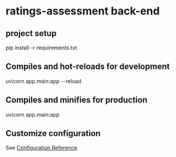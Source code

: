 # ratings-assessment back-end

## project setup

pip install -r requirements.txt

## Compiles and hot-reloads for development

uvicorn app.main:app --reload

## Compiles and minifies for production

uvicorn app.main:app

## Customize configuration

See [Configuration Reference](https://fastapi.tiangolo.com/)
